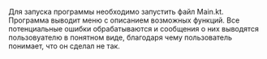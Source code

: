 Для запуска программы необходимо запустить файл Main.kt. Программа выводит меню с описанием возможных функций. Все
потенциальные ошибки обрабатываются и сообщения о них выводятся пользовуателю в понятном виде, благодаря чему
пользователь понимает, что он сделал не так.